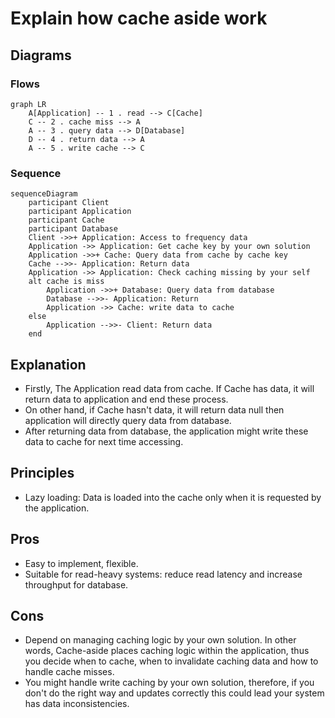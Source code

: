 # Explain how cache aside work

## Diagrams

### Flows

```mermaid
graph LR
    A[Application] -- 1 . read --> C[Cache]
    C -- 2 . cache miss --> A
    A -- 3 . query data --> D[Database]
    D -- 4 . return data --> A
    A -- 5 . write cache --> C
```

### Sequence

```mermaid
sequenceDiagram
    participant Client
    participant Application
    participant Cache
    participant Database
    Client ->>+ Application: Access to frequency data
    Application ->> Application: Get cache key by your own solution
    Application ->>+ Cache: Query data from cache by cache key
    Cache -->>- Application: Return data
    Application ->> Application: Check caching missing by your self
    alt cache is miss
        Application ->>+ Database: Query data from database
        Database -->>- Application: Return
        Application ->> Cache: write data to cache
    else
        Application -->>- Client: Return data
    end
```

## Explanation

- Firstly, The Application read data from cache. If Cache has data, it will return data to application and end these
  process.
- On other hand, if Cache hasn't data, it will return data null then application will directly query data from database.
- After returning data from database, the application might write these data to cache for next time accessing.

## Principles

- Lazy loading: Data is loaded into the cache only when it is requested by the application.

## Pros

- Easy to implement, flexible.
- Suitable for read-heavy systems: reduce read latency and increase throughput for database.

## Cons

- Depend on managing caching logic by your own solution. In other words, Cache-aside places caching logic within the
  application, thus you decide when to cache, when to invalidate caching data and how to handle cache misses.
- You might handle write caching by your own solution,
  therefore, if you don't do the right way and updates correctly this could lead your system has data inconsistencies.
